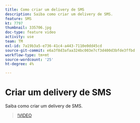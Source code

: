 ```yaml
---
title: Como criar um delivery de SMS
description: Saiba como criar um delivery de SMS.
feature: SMS
kt: 7797
thumbnail: 335706.jpg
doc-type: feature video
activity: use
team: TM
exl-id: 7a19b3a5-e736-41c4-a443-7110e0dd45cd
source-git-commit: e6a3f8d3afaa324bc003e7cf3d400d3bfde3ffbd
workflow-type: tm+mt
source-wordcount: '25'
ht-degree: 4%

---
```


# Criar um delivery de SMS

Saiba como criar um delivery de SMS.

>[!VIDEO](https://video.tv.adobe.com/v/335706)
